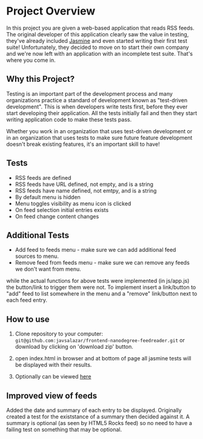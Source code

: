 # Project Overview

In this project you are given a web-based application that reads RSS feeds. The original developer of this application clearly saw the value in testing, they've already included [Jasmine](http://jasmine.github.io/) and even started writing their first test suite! Unfortunately, they decided to move on to start their own company and we're now left with an application with an incomplete test suite. That's where you come in.


## Why this Project?

Testing is an important part of the development process and many organizations practice a standard of development known as "test-driven development". This is when developers write tests first, before they ever start developing their application. All the tests initially fail and then they start writing application code to make these tests pass.

Whether you work in an organization that uses test-driven development or in an organization that uses tests to make sure future feature development doesn't break existing features, it's an important skill to have!


## Tests

* RSS feeds are defined
* RSS feeds have URL defined, not empty, and is a string
* RSS feeds have name defined, not emtpy, and is a string
* By default menu is hidden
* Menu toggles visibility as menu icon is clicked
* On feed selection initial entries exists
* On feed change content changes

## Additional Tests

* Add feed to feeds menu - make sure we can add additional feed sources to menu.
* Remove feed from feeds menu - make sure we can remove any feeds we don't want from menu.

while the actual functions for above tests were implemented (in js/app.js) the button/link to trigger them were not. To implement insert a link/button to "add" feed to list somewhere in the menu and a "remove" link/button next to each feed entry. 


## How to use

1. Clone repository to your computer: `git@github.com:javsalazar/frontend-nanodegree-feedreader.git` or download by clicking on 'download zip' button.

2. open index.html in browser and at bottom of page all jasmine tests will be displayed with their results.

3. Optionally can be viewed [here](http://javsalazar.github.io/frontend-nanodegree-feedreader)

## Improved view of feeds

Added the date and summary of each entry to be displayed.  Originally created a test for the existstance of a summary then decided against it.  A summary is optional (as seen by HTML5 Rocks feed) so no need to have a failing test on something that may be optional. 

